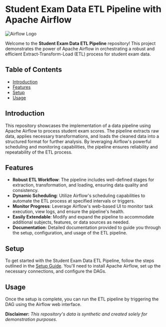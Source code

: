 # Student Exam Data ETL Pipeline with Apache Airflow

![Airflow Logo](https://raw.githubusercontent.com/apache/airflow/main/docs/img/logos/apache-airflow-logo.png)

Welcome to the **Student Exam Data ETL Pipeline** repository! This project demonstrates the power of Apache Airflow in orchestrating a robust and efficient Extract-Transform-Load (ETL) process for student exam data.

## Table of Contents

- [Introduction](#introduction)
- [Features](#features)
- [Setup](#setup)
- [Usage](#usage)


## Introduction

This repository showcases the implementation of a data pipeline using Apache Airflow to process student exam scores. The pipeline extracts raw data, applies necessary transformations, and loads the cleaned data into a structured format for further analysis. By leveraging Airflow's powerful scheduling and monitoring capabilities, the pipeline ensures reliability and repeatability of the ETL process.

## Features

- **Robust ETL Workflow**: The pipeline includes well-defined stages for extraction, transformation, and loading, ensuring data quality and consistency.
- **Dynamic Scheduling**: Utilize Airflow's scheduling capabilities to automate the ETL process at specified intervals or triggers.
- **Monitor Progress**: Leverage Airflow's web-based UI to monitor task execution, view logs, and ensure the pipeline's health.
- **Easily Extendable**: Modify and expand the pipeline to accommodate additional subjects, features, or data sources as needed.
- **Documentation**: Detailed documentation provided to guide you through the setup, configuration, and usage of the ETL pipeline.

## Setup

To get started with the Student Exam Data ETL Pipeline, follow the steps outlined in the [Setup Guide](docs/setup.md). You'll need to install Apache Airflow, set up the necessary connections, and configure the DAGs.

## Usage

Once the setup is complete, you can run the ETL pipeline by triggering the DAG using the Airflow web interface.


**Disclaimer:** *This repository's data is synthetic and created solely for demonstration purposes.*
